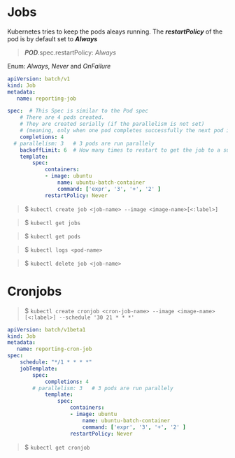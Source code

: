 # Jobs

Kubernetes tries to keep the pods aleays running.
The __*restartPolicy*__ of the pod is by default set to **_Always_**

> _**POD**_.spec.restartPolicy: _Always_  

Enum: _Always_, _Never_ and _OnFailure_

```yaml
apiVersion: batch/v1
kind: Job
metadata:
   name: reporting-job

spec:  # This Spec is similar to the Pod spec
    # There are 4 pods created.
    # They are created serially (if the parallelism is not set)
    # (meaning, only when one pod completes successfully the next pod is created)
    completions: 4
  # parallelism: 3   # 3 pods are run parallely
    backoffLimit: 6  # How many times to restart to get the job to a successful completion state.
    template:
        spec:
            containers:
            - image: ubuntu
                name: ubuntu-batch-container
                command: ['expr', '3', '+', '2' ]
            restartPolicy: Never
```

> $ `kubectl create job <job-name> --image <image-name>[<:label>]`

> $ `kubectl get jobs`  

> $ `kubectl get pods`  

> $ `kubectl logs <pod-name>`

> $ `kubectl delete job <job-name>`

# Cronjobs

> $ `kubectl create cronjob <cron-job-name> --image <image-name>[<:label>] --schedule '30 21 * * *'`

```yaml
apiVersion: batch/v1beta1
kind: Job
metadata:
   name: reporting-cron-job
spec:
    schedule: "*/1 * * * *"
    jobTemplate:
        spec:
            completions: 4
        # parallelism: 3   # 3 pods are run parallely
            template:
                spec:
                    containers:
                    - image: ubuntu
                        name: ubuntu-batch-container
                        command: ['expr', '3', '+', '2' ]
                    restartPolicy: Never
```

> $ `kubectl get cronjob `